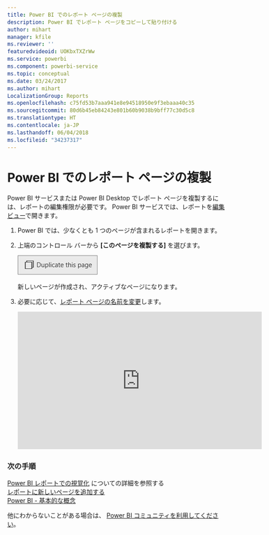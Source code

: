 ```yaml
---
title: Power BI でのレポート ページの複製
description: Power BI でレポート ページをコピーして貼り付ける
author: mihart
manager: kfile
ms.reviewer: ''
featuredvideoid: UOKbxTXZrWw
ms.service: powerbi
ms.component: powerbi-service
ms.topic: conceptual
ms.date: 03/24/2017
ms.author: mihart
LocalizationGroup: Reports
ms.openlocfilehash: c75fd53b7aaa941e8e94518950e9f3ebaaa40c35
ms.sourcegitcommit: 80d6b45eb84243e801b60b9038b9bff77c30d5c8
ms.translationtype: HT
ms.contentlocale: ja-JP
ms.lasthandoff: 06/04/2018
ms.locfileid: "34237317"
---
```

# <a name="duplicate-a-report-page-in-power-bi"></a>Power BI でのレポート ページの複製
Power BI サービスまたは Power BI Desktop でレポート ページを複製するには、レポートの編集権限が必要です。 Power BI サービスでは、レポートを[編集ビュー](service-reading-view-and-editing-view.md)で開きます。 


1. Power BI では、少なくとも 1 つのページが含まれるレポートを開きます。 

2. 上端のコントロール バーから **[このページを複製する]** を選びます。
   
   ![](media/power-bi-report-copy-paste-page/pbi_duplicate_new.png)
   
   新しいページが作成され、アクティブなページになります。
3. 必要に応じて、[レポート ページの名前を変更](service-rename.md)します。
   
   <iframe width="560" height="315" src="https://www.youtube.com/embed/UOKbxTXZrWw?list=PL1N57mwBHtN0JFoKSR0n-tBkUJHeMP2cP" frameborder="0" allowfullscreen></iframe>

### <a name="next-steps"></a>次の手順
[Power BI レポートでの視覚化](power-bi-report-visualizations.md)  についての詳細を参照する  
[レポートに新しいページを追加する](power-bi-report-add-page.md)    
[Power BI - 基本的な概念](service-basic-concepts.md)    

他にわからないことがある場合は、 [Power BI コミュニティを利用してください](http://community.powerbi.com/)。

